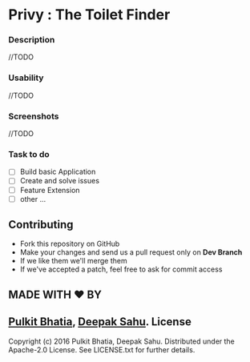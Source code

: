 # Privy : The Toilet Finder 

### Description

//TODO

### Usability 

//TODO

### Screenshots

//TODO

### Task to do

- [ ] Build basic Application
- [ ] Create and solve issues
- [ ] Feature Extension 
- [ ] other ...

Contributing
------------

* Fork this repository on GitHub
* Make your changes and send us a pull request only on **Dev Branch**
* If we like them we'll merge them
* If we've accepted a patch, feel free to ask for commit access

MADE WITH ❤ BY
--------------
[Pulkit Bhatia](https://github.com/pulkit4tech), [Deepak Sahu](https://github.com/dsahudev). 
License
-------

Copyright (c) 2016 Pulkit Bhatia, Deepak Sahu. Distributed under the Apache-2.0 License. See
LICENSE.txt for further details.
